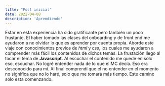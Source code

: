 ```yaml
---
title: "Post inicial"
date: 2022-04-08
description: 'Aprendiendo'
---
```


Estar en esta experiencia ha sido gratificante pero también un poco frustante.
El haber tomado las clases del onboarding y de front end me ayudaron a no olvidar lo que es aprender por cuenta propia.
Aborde este viaje con conocimientos previos de <em>html</em> y <em>css</em>, los cuales me ayudaron a comprender más fácil los contenidos de dichos temas. 
La frustación llego al tocar el tema de <strong>Javascript</strong>. Al escuchar el contenido me quede en solo eso, escuchar. No logré entender nada de lo
que el MC decía. Eso era desconocido para mí.
Al final comprendí que el no entender en el momento no significa que no lo haré, solo que me tomará más tiempo.
Este camino solo esta comenzando.
